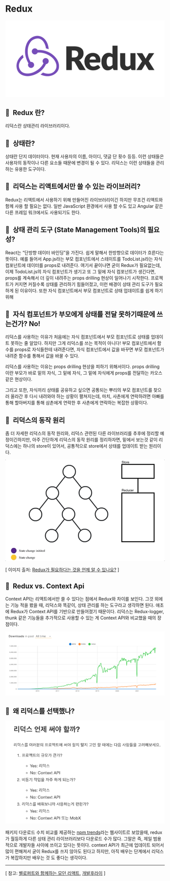 # Redux

<img src="./Images/1.png"/>

## 🔖  Redux 란?

리덕스란 상태관리 라이브러리이다.

## 🔖  상태란?

상태란 단지 데이터이다. 현재 사용자의 이름, 아이디, 댓글 단 횟수 등등. 이런 상태들은 사용자의 동작이나 다른 요소들 때문에 변경이 될 수 있다. 리덕스는 이런 상태들을 관리하는 유용한 도구이다.

## 🔖  리덕스는 리액트에서만 쓸 수 있는 라이브러리?

Redux는 리액트에서 사용하기 위해 만들어진 라이브러리이긴 하지만 무조건 리액트와 함께 사용 할 필요는 없다. 일반 JavaScript 환경에서 사용 할 수도 있고 Angular 같은 다른 프레임 워크에서도 사용되기도 한다.

## 🔖  상태 관리 도구 (State Management Tools)의 필요성?

React는 “단방향 데이터 바인딩”을 가진다. 쉽게 말해서 한방향으로 데이터가 흐른다는 뜻이다. 예를 들어서 App.js라는 부모 컴포넌트에서 스테이트를 TodoList.js라는 자식 컴포넌트에 데이터를 props로 내려준다. 여기서 끝이나면 굳이 Redux가 필요없는데, 이제 TodoList.js의 자식 컴포넌트가 생기고 또 그 밑에 자식 컴포넌트가 생긴다면, props를 계속해서 더 깊이 내려주는 props drilling 현상이 일어나기 시작한다. 프로젝트가 커지면 커질수록 상태를 관리하기 힘들어졌고, 이런 배경이 상태 관리 도구가 필요하게 된 이유이다. 또한 자식 컴포넌트에서 부모 컴포넌트로 상태 업데이트를 쉽게 하기 위해

## 🔖  자식 컴포넌트가 부모에게 상태를 전달 못하기때문에 쓰는건가? No!

리덕스를 사용하는 이유가 처음에는 자식 컴포넌트에서 부모 컴포넌트로 상태를 업데이트 못하는 줄 알았다. 하지만 그게 리덕스를 쓰는 목적이 아니다! 부모 컴포넌트에서 함수를 props로 자식들한테 내려준다면, 자식 컴포넌트에서 값을 바꾸면 부모 컴포넌트가 내려준 함수를 통해서 값을 바꿀 수 있다.

리덕스를 사용하는 이유는 props drilling 현상을 피하기 위해서이다. props drilling 이란 부모가 바로 밑의 자식, 그 밑에 자식, 그 밑에 자식에게 props를 전달하는 카오스 같은 현상이다.

그리고 또한, 자식끼리 상태를 공유하고 싶으면 공통되는 뿌리의 부모 컴포넌트를 찾으러 올라간 후 다시 내려와야 하는 상황이 펼쳐지는데, 마치, 사촌에게 연락하려면 아빠를 통해 할아버지를 통해 삼촌에게 연락한 후 사촌에게 연락하는 복잡한 상황이다.

## 🔖  리덕스의 동작 원리

좀 더 자세한 리덕스의 동작 원리와, 리덕스 관련된 다른 라이브러리를 추후에 정리할 예정이긴하지만, 아주 간단하게 리덕스의 동작 원리를 정리하자면, 밑에서 보는것 같이 리덕스에는 하나의 store이 있어서, 공통적으로 store에서 상태를 업데이트 받는 원리이다.

<img src="./Images/2.gif"/>

[ 이미지 출처: [Redux가 필요하다는 것을 언제 알 수 있나요?](https://medium.com/lunit/redux%EA%B0%80-%ED%95%84%EC%9A%94%ED%95%98%EB%8B%A4%EB%8A%94-%EA%B2%83%EC%9D%84-%EC%96%B8%EC%A0%9C-%EC%95%8C-%EC%88%98-%EC%9E%88%EB%82%98%EC%9A%94-426a148da64d) ]

## 🔖  Redux vs. Context Api

Context API는 리액트에서만 쓸 수 있다는 점에서 Redux와 차이를 보인다. 그것 외에는 기능 적을 봤을 때, 리덕스와 똑같이, 상태 관리를 하는 도구라고 생각하면 된다. 애초에 Redux가 Context API를 기반으로 만들어졌기 때문이다. 리덕스는 Redux-logger, thunk 같은 기능들을 추가적으로 사용할 수 있는 게 Context API와 비교했을 때의 장점이다.

<img src="./Images/3.png"/>

## 🔖  왜 리덕스를 선택했나?

<img src="./Images/4.png"/>

패키지 다운로드 수치 비교를 제공하는 [npm trends](https://www.npmtrends.com/)라는 웹사이트르 보았을때, redux가 월등하게 다른 상태 관리 라이브러리보다 다운로드 수가 많다. 그말은 즉, 제일 범용적으로 개발자들 사이에 쓰이고 있다는 뜻이다. context API가 최근에 업데이트 되어서 많이 편해져서 굳이 Redux를 쓰지 않아도 된다고 하지만, 아직 배우는 단계에서 리덕스가 복잡하지만 배우는 것 도 좋다는 생각이다.

---

[ 참고: [벨로퍼트와 함께하는 모던 리액트](https://react.vlpt.us/redux/), [개발후라이](https://egg-programmer.tistory.com/281) ]
